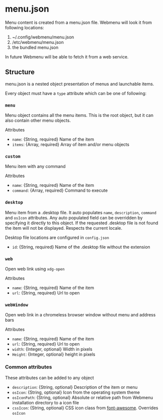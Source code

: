 
# menu.json

Menu content is created from a menu.json file. Webmenu will look it from
following locations:

  1. ~/.config/webmenu/menu.json
  2. /etc/webmenu/menu.json
  3. the bundled menu.json

In future Webmenu will be able to fetch it from a web service.

## Structure

menu.json is a nested object presentation of menus and launchable items.

Every object must have a `type` attribute which can be one of following:


### `menu`

Menu object contains all the menu items. This is the root object, but it can
also contain other menu objects.

Attributes

  - `name`: {String, required} Name of the item
  - `items`: {Array, required} Array of item and/or menu objects

### `custom`

Menu item with any command

Attributes

  - `name`: {String, required} Name of the item
  - `command`: {Array, required} Command to execute

### `desktop`

Menu item from a .desktop file. It auto populates `name`, `description`,
`command` and `osIcon` attributes. Any auto populated field can be overridden
by specifying it directly to this object. If the requested .desktop file is not
found the item will not be displayed. Respects the current locale.

Desktop file locations are configured in `config.json`

  - `id`: {String, required} Name of the .desktop file without the extension


### `web`

Open web link using `xdg-open`

Attributes

  - `name`: {String, required} Name of the item
  - `url`: {String, required} Url to open

### `webWindow`

Open web link in a chromeless browser window without menu and address bars

Attributes

  - `name`: {String, required} Name of the item
  - `url`: {String, required} Url to open
  - `width`: {Integer, optional} Width in pixels
  - `Height`: {Integer, optional} height in pixels


### Common attributes

These attributes can be added to any object

  - `description`: {String, optional} Description of the item or menu
  - `osIcon`: {String, optional} Icon from the operating system theme
  - `osIconPath`: {String, optional} Absolute or relative path from Webmenu
    installation directory to a icon file
  - `cssIcon`: {String, optional} CSS icon class from [font-awesome][].
    Overrides `osIcon`


[font-awesome]: http://fortawesome.github.com/Font-Awesome/

